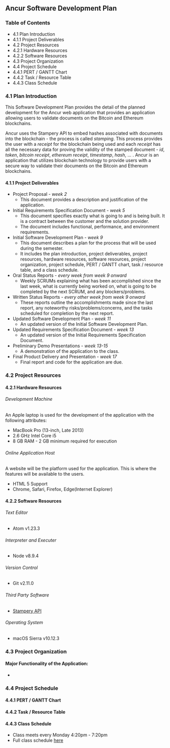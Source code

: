 ## Ancur Software Development Plan  

### Table of Contents
* 4.1 Plan Introduction
* 4.1.1 Project Deliverables
* 4.2 Project Resources
* 4.2.1 Hardware Resources
* 4.2.2 Software Resources
* 4.3 Project Organization
* 4.4 Project Schedule
* 4.4.1 PERT / GANTT Chart
* 4.4.2 Task / Resource Table
* 4.4.3 Class Schedule

### 4.1 Plan Introduction  
This Software Development Plan provides the detail of the planned development for the Ancur web application that provides an application allowing users to validate documents on the Bitcoin and Ethereum blockchains.  

Ancur uses the Stampery API to embed hashes associated with documents into the blockchain - the process is called *stamping*. This process provides the user with a *receipt* for the blockchain being used and each *receipt* has all the necessary data for proving the validity of the stamped document - *id*, *token*, *bitcoin receipt*, *ethereum receipt*, *timestamp*, *hash*, ... . Ancur is an application that utilizes blockchain technology to provide users with a secure way to validate their documents on the Bitcoin and Ethereum blockchains.

#### 4.1.1 Project Deliverables  
* Project Proposal - *week 2*
    * This document provides a description and justification of the application.
* Initial Requirements Specification Document - *week 5*
    * This document specifies exactly what is going to and is being built. It is a contract between the customer and the solution provider.
    * The document includes functional, performance, and environment requirements.
* Initial Software Development Plan - *week 9*
    * This document describes a plan for the process that will be used during the semester.
    * It includes the plan introduction, project deliverables, project resources, hardware resources, software resources, project organization, project schedule, PERT / GANTT chart, task / resource table, and a class schedule.
* Oral Status Reports - *every week from week 9 onward*
    * Weekly SCRUMs explaining what has been accomplished since the last week, what is currently being worked on, what is going to be completed by the next SCRUM, and any blockers/problems.
* Written Status Reports - *every other week from week 9 onward*
    * These reports outline the accomplishments made since the last report, any noteworthy risks/problems/concerns, and the tasks scheduled for completion by the next report.
* Updated Software Development Plan - *week 11*
    * An updated version of the Initial Software Development Plan.
* Updated Requirements Specification Document - *week 13*
    * An updated version of the Initial Requirements Specification Document.
* Preliminary Demo Presentations - *week 13-15*
    * A demonstration of the application to the class.
* Final Product Delivery and Presentation - *week 17*
    * Final report and code for the application are due.  

### 4.2 Project Resources  
#### 4.2.1 Hardware Resources
###### Development Machine  
An Apple laptop is used for the development of the application with the following attributes:
* MacBook Pro (13-inch, Late 2013)
* 2.6 GHz Intel Core i5
* 8 GB RAM - 2 GB minimum required for execution

###### Online Application Host  
A website will be the platform used for the application. This is where the features will be available to the users.
* HTML 5 Support
* Chrome, Safari, Firefox, Edge(Internet Explorer)  

#### 4.2.2 Software Resources
###### Text Editor
* Atom v1.23.3  

###### Interpreter and Executer
* Node v8.9.4  

###### Version Control
* Git v2.11.0  

###### Third Party Software
* [Stampery API](https://stampery.com/)

###### Operating System
* macOS Sierra v10.12.3  

### 4.3 Project Organization
#### Major Functionality of the Application:
* 
### 4.4 Project Schedule
#### 4.4.1 PERT / GANTT Chart
#### 4.4.2 Task / Resource Table
#### 4.4.3 Class Schedule  
* Class meets every Monday 4:20pm - 7:20pm
* Full class schedule [here](http://bjohnson.lmu.build/cmsi402web/classnotes.html)
